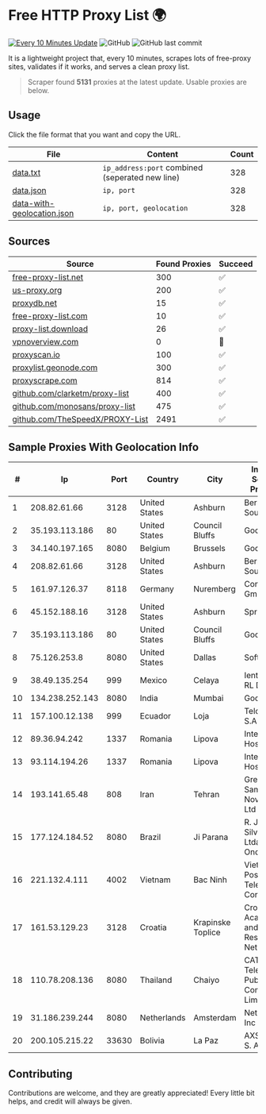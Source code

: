 
# Free HTTP Proxy List 🌍

[![Every 10 Minutes Update](https://github.com/mertguvencli/http-proxy-list/actions/workflows/main.yml/badge.svg?branch=main)](https://github.com/mertguvencli/http-proxy-list/actions/workflows/main.yml)
![GitHub](https://img.shields.io/github/license/mertguvencli/http-proxy-list)
![GitHub last commit](https://img.shields.io/github/last-commit/mertguvencli/http-proxy-list)

It is a lightweight project that, every 10 minutes, scrapes lots of free-proxy sites, validates if it works, and serves a clean proxy list.


> Scraper found **5131** proxies at the latest update. Usable proxies are below.

## Usage

Click the file format that you want and copy the URL.


|File|Content|Count|
|----|-------|-----|
|[data.txt](https://raw.githubusercontent.com/mertguvencli/http-proxy-list/main/proxy-list/data.txt)|`ip_address:port` combined (seperated new line)|328|
|[data.json](https://raw.githubusercontent.com/mertguvencli/http-proxy-list/main/proxy-list/data.json)|`ip, port`|328|
|[data-with-geolocation.json](https://raw.githubusercontent.com/mertguvencli/http-proxy-list/main/proxy-list/data-with-geolocation.json)|`ip, port, geolocation`|328|

## Sources

|Source|Found Proxies|Succeed|
|------|-------------|-------|
|[free-proxy-list.net](https://free-proxy-list.net)|300|✅|
|[us-proxy.org](https://www.us-proxy.org)|200|✅|
|[proxydb.net](http://proxydb.net)|15|✅|
|[free-proxy-list.com](https://free-proxy-list.com/?page=&port=&type%5B%5D=http&type%5B%5D=https&up_time=0&search=Search)|10|✅|
|[proxy-list.download](https://www.proxy-list.download/HTTP)|26|✅|
|[vpnoverview.com](https://vpnoverview.com/privacy/anonymous-browsing/free-proxy-servers)|0|🚫|
|[proxyscan.io](https://www.proxyscan.io)|100|✅|
|[proxylist.geonode.com](https://proxylist.geonode.com/api/proxy-list?limit=300&page=1&sort_by=lastChecked&sort_type=desc&protocols=http,https)|300|✅|
|[proxyscrape.com](https://api.proxyscrape.com/v2/?request=displayproxies&protocol=http&timeout=10000&country=all&ssl=all&anonymity=all)|814|✅|
|[github.com/clarketm/proxy-list](https://raw.githubusercontent.com/clarketm/proxy-list/master/proxy-list-raw.txt)|400|✅|
|[github.com/monosans/proxy-list](https://raw.githubusercontent.com/monosans/proxy-list/main/proxies/http.txt)|475|✅|
|[github.com/TheSpeedX/PROXY-List](https://raw.githubusercontent.com/TheSpeedX/PROXY-List/master/http.txt)|2491|✅|


## Sample Proxies With Geolocation Info

|#|Ip|Port|Country|City|Internet Service Provider|
|-|--|----|-------|----|-------------------------|
|1|208.82.61.66|3128|United States|Ashburn|Bernardi Sounds|
|2|35.193.113.186|80|United States|Council Bluffs|Google LLC|
|3|34.140.197.165|8080|Belgium|Brussels|Google LLC|
|4|208.82.61.66|3128|United States|Ashburn|Bernardi Sounds|
|5|161.97.126.37|8118|Germany|Nuremberg|Contabo GmbH|
|6|45.152.188.16|3128|United States|Ashburn|Sprint|
|7|35.193.113.186|80|United States|Council Bluffs|Google LLC|
|8|75.126.253.8|8080|United States|Dallas|SoftLayer|
|9|38.49.135.254|999|Mexico|Celaya|Ientc S De RL De CV|
|10|134.238.252.143|8080|India|Mumbai|Google LLC|
|11|157.100.12.138|999|Ecuador|Loja|Telconet S.A|
|12|89.36.94.242|1337|Romania|Lipova|Interkvm Host SRL|
|13|93.114.194.26|1337|Romania|Lipova|Interkvm Host SRL|
|14|193.141.65.48|808|Iran|Tehran|Green Web Samaneh Novin Co Ltd|
|15|177.124.184.52|8080|Brazil|Ji Parana|R. Jose da Silva e Cia Ltda - OndaAgil|
|16|221.132.4.111|4002|Vietnam|Bac Ninh|VietNam Post and Telecom Corporation|
|17|161.53.129.23|3128|Croatia|Krapinske Toplice|Croatian Academic and Research Network|
|18|110.78.208.136|8080|Thailand|Chaiyo|CAT Telecom Public Company Limited|
|19|31.186.239.244|8080|Netherlands|Amsterdam|NetSkope Inc|
|20|200.105.215.22|33630|Bolivia|La Paz|AXS Bolivia S. A.|



## Contributing

Contributions are welcome, and they are greatly appreciated! Every
little bit helps, and credit will always be given.

